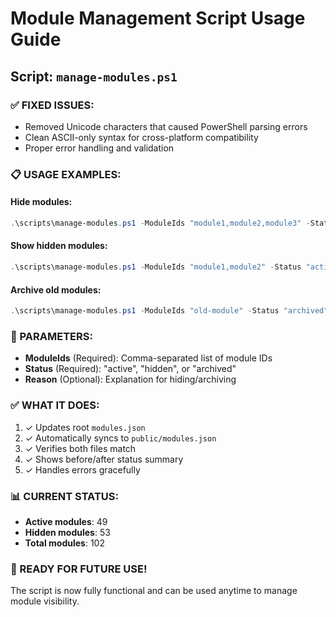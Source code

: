 # Module Management Script Usage Guide

## Script: `manage-modules.ps1`

### ✅ FIXED ISSUES:
- Removed Unicode characters that caused PowerShell parsing errors
- Clean ASCII-only syntax for cross-platform compatibility
- Proper error handling and validation

### 📋 USAGE EXAMPLES:

#### Hide modules:
```powershell
.\scripts\manage-modules.ps1 -ModuleIds "module1,module2,module3" -Status "hidden" -Reason "Under development"
```

#### Show hidden modules:
```powershell
.\scripts\manage-modules.ps1 -ModuleIds "module1,module2" -Status "active"
```

#### Archive old modules:
```powershell
.\scripts\manage-modules.ps1 -ModuleIds "old-module" -Status "archived" -Reason "Deprecated technology"
```

### 🔧 PARAMETERS:
- **ModuleIds** (Required): Comma-separated list of module IDs
- **Status** (Required): "active", "hidden", or "archived"
- **Reason** (Optional): Explanation for hiding/archiving

### ✅ WHAT IT DOES:
1. ✓ Updates root `modules.json`
2. ✓ Automatically syncs to `public/modules.json`
3. ✓ Verifies both files match
4. ✓ Shows before/after status summary
5. ✓ Handles errors gracefully

### 📊 CURRENT STATUS:
- **Active modules**: 49
- **Hidden modules**: 53
- **Total modules**: 102

### 🚀 READY FOR FUTURE USE!
The script is now fully functional and can be used anytime to manage module visibility.